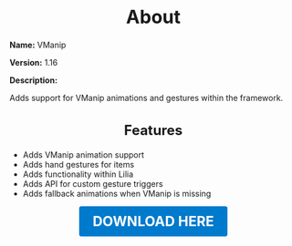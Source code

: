 <h1 style="text-align:center; font-size:2rem; font-weight:bold;">About</h1>

**Name:**
VManip

**Version:**
1.16

**Description:**

Adds support for VManip animations and gestures within the framework.

<h2 style="text-align:center; font-size:1.5rem; font-weight:bold;">Features</h2>

- Adds VManip animation support
- Adds hand gestures for items
- Adds functionality within Lilia
- Adds API for custom gesture triggers
- Adds fallback animations when VManip is missing





<p align="center"><a href="https://github.com/LiliaFramework/Modules/raw/refs/heads/gh-pages/vmanip.zip" style="display:inline-block;padding:12px 24px;font-size:1.5rem;font-weight:bold;text-decoration:none;color:#fff;background-color:var(--md-primary-fg-color,#007acc);border-radius:4px;">DOWNLOAD HERE</a></p>